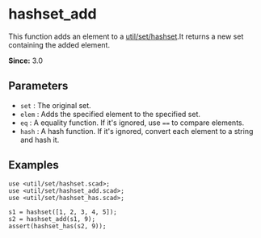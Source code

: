 # hashset_add

This function adds an element to a [util/set/hashset](https://openhome.cc/eGossip/OpenSCAD/lib3x-hashset.html).It returns a new set containing the added element.

**Since:** 3.0

## Parameters

- `set` : The original set.
- `elem` : Adds the specified element to the specified set.
- `eq` : A equality function. If it's ignored, use `==` to compare elements.
- `hash` : A hash function. If it's ignored, convert each element to a string and hash it. 

## Examples

    use <util/set/hashset.scad>;
    use <util/set/hashset_add.scad>;
    use <util/set/hashset_has.scad>;

    s1 = hashset([1, 2, 3, 4, 5]);
    s2 = hashset_add(s1, 9);
    assert(hashset_has(s2, 9));
